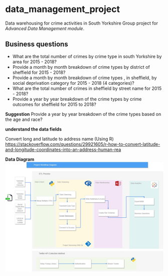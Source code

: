 # data_management_project
Data warehousing for crime activities in South Yorkshire
Group project for *Advanced Data Management module*.

## Business questions
+ What are the total number of crimes by crime type in south Yorkshire by area  for 2015 - 2018?
+ Provide a month by month breakdown of crime types by district of sheffield for  2015 - 2018?
+ Provide a month by month breakdown of crime types , in sheffield, by social deprivation category for  2015 - 2018 (4 categories)?
+ What are the total number of crimes in sheffield by street name  for 2015 - 2018?
+ Provide a year by year breakdown of the crime types by crime outcomes for sheffield for 2015 to 2018?

**Suggestion**
Provide a year by year breakdown of the crime types based on the age and race?

**understand the data fields**

Convert long and latitude to address name (Using R)
https://stackoverflow.com/questions/29921605/r-how-to-convert-latitude-and-longitude-coordinates-into-an-address-human-rea

**Data Diagram**
![alt text](https://raw.githubusercontent.com/adrikacang/data_management_project/bdbe4ac4dc0a806cc7488b973a743d7f0824b036/diagram.png)
